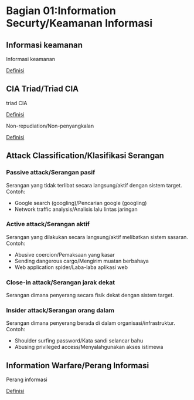# Bagian 01:Information Securty/Keamanan Informasi

## Informasi keamanan

Informasi keamanan

[Definisi](../definitions/definitions_I.md#information-security)

## CIA Triad/Triad CIA

triad CIA

[Definisi](../definitions/definitions_C.md#cia-triad)

Non-repudiation/Non-penyangkalan

[Definisi](../definitions/definitions_N.md#non-repudiation)

## Attack Classification/Klasifikasi Serangan

### Passive attack/Serangan pasif

Serangan yang tidak terlibat secara langsung/aktif dengan sistem target.
Contoh:

- Google search (googling)/Pencarian google (googling)
- Network traffic analysis/Analisis lalu lintas jaringan

### Active attack/Serangan aktif

Serangan yang dilakukan secara langsung/aktif melibatkan sistem sasaran.
Contoh:

- Abusive coercion/Pemaksaan yang kasar
- Sending dangerous cargo/Mengirim muatan berbahaya
- Web application spider/Laba-laba aplikasi web

### Close-in attack/Serangan jarak dekat

Serangan dimana penyerang secara fisik dekat dengan sistem target.

### Insider attack/Serangan orang dalam

Serangan dimana penyerang berada di dalam organisasi/infrastruktur.
Contoh:

- Shoulder surfing password/Kata sandi selancar bahu
- Abusing privileged access/Menyalahgunakan akses istimewa

## Information Warfare/Perang Informasi

Perang informasi

[Definisi](../definitions/definitions_I.md#information-warfare)
